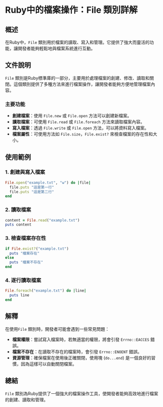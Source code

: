 <!--
Meta Description: # Ruby中的檔案操作：File 類別詳解 ## 概述 在Ruby中，`File` 類別用於檔案的讀取、寫入和管理。它提供了強大而靈活的功能，讓開發者能夠輕鬆地與檔案系統進行互動。 ## 文件說明 `File` 類別是Ruby標準庫的一部分，主要用於處理檔案的創建、修改、讀取和關閉。這個類別提供了...
Meta Keywords: file, puts, ruby, example, txt
-->

# Ruby中的檔案操作：File 類別詳解

## 概述
在Ruby中，`File` 類別用於檔案的讀取、寫入和管理。它提供了強大而靈活的功能，讓開發者能夠輕鬆地與檔案系統進行互動。

## 文件說明
`File` 類別是Ruby標準庫的一部分，主要用於處理檔案的創建、修改、讀取和關閉。這個類別提供了多種方法來進行檔案操作，讓開發者能夠方便地管理檔案內容。

### 主要功能
- **創建檔案**：使用 `File.new` 或 `File.open` 方法可以創建新檔案。
- **讀取檔案**：可使用 `File.read` 或 `File.foreach` 方法來讀取檔案內容。
- **寫入檔案**：透過 `File.write` 或 `File.open` 方法，可以將資料寫入檔案。
- **檔案屬性**：可使用方法如 `File.size`，`File.exist?` 來檢查檔案的存在性和大小。

## 使用範例
### 1. 創建與寫入檔案
```ruby
File.open("example.txt", "w") do |file|
  file.puts "這是第一行"
  file.puts "這是第二行"
end
```

### 2. 讀取檔案
```ruby
content = File.read("example.txt")
puts content
```

### 3. 檢查檔案存在性
```ruby
if File.exist?("example.txt")
  puts "檔案存在"
else
  puts "檔案不存在"
end
```

### 4. 逐行讀取檔案
```ruby
File.foreach("example.txt") do |line|
  puts line
end
```

## 解釋
在使用`File` 類別時，開發者可能會遇到一些常見問題：
- **檔案權限**：嘗試寫入檔案時，若無適當的權限，將會引發 `Errno::EACCES` 錯誤。
- **檔案不存在**：在讀取不存在的檔案時，會引發 `Errno::ENOENT` 錯誤。
- **資源管理**：確保檔案在使用後正確關閉，使用塊 (`do...end`) 是一個良好的習慣，因為這樣可以自動關閉檔案。

## 總結
`File` 類別為Ruby提供了一個強大的檔案操作工具，使開發者能夠高效地進行檔案的創建、讀取和管理。